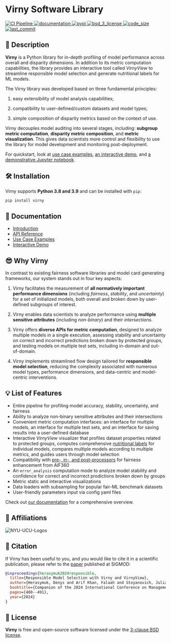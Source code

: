 # Virny Software Library

<p align="left">
  <!-- Tests -->
  <a href="https://github.com/DataResponsibly/Virny/actions/workflows/ci.yml">
    <img src="https://github.com/DataResponsibly/Virny/actions/workflows/ci.yml/badge.svg" alt="CI Pipeline">
  </a>
  <!-- Documentation -->
  <a href="https://dataresponsibly.github.io/Virny/">
    <img src="https://img.shields.io/website?label=docs&style=flat-square&url=https://dataresponsibly.github.io/Virny/" alt="documentation">
  </a>
  <!-- PyPI -->
  <a href="https://pypi.org/project/virny">
    <img src="https://img.shields.io/pypi/v/virny.svg?label=release&color=blue&style=flat-square" alt="pypi">
  </a>
  <!-- License -->
  <a href="https://en.wikipedia.org/wiki/BSD_licenses#3-clause_license_(%22BSD_License_2.0%22,_%22Revised_BSD_License%22,_%22New_BSD_License%22,_or_%22Modified_BSD_License%22)">
    <img src="https://img.shields.io/badge/License-BSD%203--Clause-blue.svg?style=flat-square" alt="bsd_3_license">
  </a>
  <!-- Code Size -->
  <a href="">
    <img src="https://img.shields.io/github/languages/code-size/DataResponsibly/Virny.svg" alt="code_size">
  </a>
  <!-- Last Commit -->
  <a href="">
    <img src="https://img.shields.io/github/last-commit/DataResponsibly/Virny.svg" alt="last_commit">
  </a>
</p>


## 📜 Description

**Virny** is a Python library for in-depth profiling of model performance across overall and disparity dimensions. 
In addition to its metric computation capabilities, the library provides an interactive tool called _VirnyView_ 
to streamline responsible model selection and generate nutritional labels for ML models.

The Virny library was developed based on three fundamental principles: 

1) easy extensibility of model analysis capabilities;

2) compatibility to user-defined/custom datasets and model types;

3) simple composition of disparity metrics based on the context of use.

Virny decouples model auditing into several stages, including: **subgroup metric computation**, **disparity metric composition**,
and **metric visualization**. This gives data scientists more control and flexibility to use the library
for model development and monitoring post-deployment.

For quickstart, look at [use case examples](https://dataresponsibly.github.io/Virny/examples/Multiple_Models_Interface_Use_Case/), [an interactive demo](https://huggingface.co/spaces/denys-herasymuk/virny-demo), and [a demonstrative Jupyter notebook](https://huggingface.co/spaces/denys-herasymuk/virny-demo/blob/main/notebooks/ACS_Income_Demo.ipynb).


## 🛠 Installation

Virny supports **Python 3.8 and 3.9** and can be installed with `pip`:

```bash
pip install virny
```


## 📒 Documentation

* [Introduction](https://dataresponsibly.github.io/Virny/)
* [API Reference](https://dataresponsibly.github.io/Virny/api/overview/)
* [Use Case Examples](https://dataresponsibly.github.io/Virny/examples/Multiple_Models_Interface_Use_Case/)
* [Interactive Demo](https://huggingface.co/spaces/denys-herasymuk/virny-demo)


## 😎 Why Virny

In contrast to existing fairness software libraries and model card generating frameworks, our system stands out in four key aspects:

1. Virny facilitates the measurement of **all normatively important performance dimensions** (including _fairness_, _stability_, and _uncertainty_) for a set of initialized models, both overall and broken down by user-defined subgroups of interest.

2. Virny enables data scientists to analyze performance using **multiple sensitive attributes** (including _non-binary_) and their _intersections_.

3. Virny offers **diverse APIs for metric computation**, designed to analyze multiple models in a single execution, assessing stability and uncertainty on correct and incorrect predictions broken down by protected groups, and testing models on multiple test sets, including in-domain and out-of-domain.

4. Virny implements streamlined flow design tailored for **responsible model selection**, reducing the complexity associated with numerous model types, performance dimensions, and data-centric and model-centric interventions.


## 💡 List of Features

* Entire pipeline for profiling model accuracy, stability, uncertainty, and fairness
* Ability to analyze non-binary sensitive attributes and their intersections
* Convenient metric computation interfaces: an interface for multiple models, an interface for multiple test sets, and an interface for saving results into a user-defined database
* Interactive _VirnyView_ visualizer that profiles dataset properties related to protected groups, computes comprehensive [nutritional labels](http://sites.computer.org/debull/A19sept/p13.pdf) for individual models, compares multiple models according to multiple metrics, and guides users through model selection
* Compatibility with [pre-, in-, and post-processors](https://aif360.readthedocs.io/en/latest/modules/algorithms.html#) for fairness enhancement from AIF360
* An `error_analysis` computation mode to analyze model stability and confidence for correct and incorrect prodictions broken down by groups
* Metric static and interactive visualizations
* Data loaders with subsampling for popular fair-ML benchmark datasets
* User-friendly parameters input via config yaml files 

Check out [our documentation](https://dataresponsibly.github.io/Virny/) for a comprehensive overview.


## 🤗 Affiliations

![NYU-UCU-Logos](https://user-images.githubusercontent.com/42843889/216840888-071bf184-f0e3-4a3e-94dc-c0d1c7784143.png)


## 💬 Citation

If Virny has been useful to you, and you would like to cite it in a scientific publication, please refer to the [paper](https://dl.acm.org/doi/abs/10.1145/3626246.3654738) published at SIGMOD:

```bibtex
@inproceedings{herasymuk2024responsible,
  title={Responsible Model Selection with Virny and VirnyView},
  author={Herasymuk, Denys and Arif Khan, Falaah and Stoyanovich, Julia},
  booktitle={Companion of the 2024 International Conference on Management of Data},
  pages={488--491},
  year={2024}
}
```


## 📝 License

**Virny** is free and open-source software licensed under the [3-clause BSD license](https://github.com/DataResponsibly/Virny/blob/main/LICENSE).
